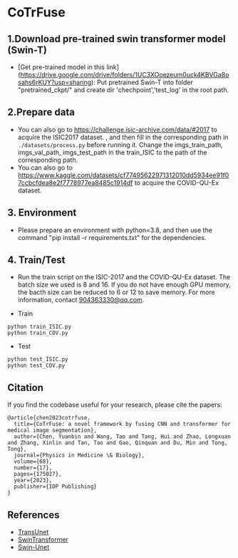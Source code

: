 # CoTrFuse

## 1.Download pre-trained swin transformer model (Swin-T)
   * [Get pre-trained model in this link]
      (https://drive.google.com/drive/folders/1UC3XOoezeum0uck4KBVGa8osahs6rKUY?usp=sharing): Put pretrained Swin-T into folder "pretrained_ckpt/" and create dir 'chechpoint','test_log' in the root path.
## 2.Prepare data
   * You can also go to https://challenge.isic-archive.com/data/#2017 to acquire the ISIC2017 dataset. , and then fill in the corresponding path in `./datasets/process.py` before running it. Change the imgs_train_path, imgs_val_path, imgs_test_path in the train_ISIC to the path of the corresponding path.
   * You can also go to https://www.kaggle.com/datasets/cf77495622971312010dd5934ee91f07ccbcfdea8e2f7778977ea8485c1914df to acquire the COVID-QU-Ex dataset.
## 3. Environment
   * Please prepare an environment with python=3.8, and then use the command "pip install -r requirements.txt" for the dependencies.
## 4. Train/Test
   * Run the train script on the ISIC-2017 and the COVID-QU-Ex dataset. The batch size we used is 8 and 16. If you do not have enough GPU memory, the bacth size can be reduced to 6 or 12 to save memory. For more information, contact 904363330@qq.com.
   
   * Train
   
   ```
   python train_ISIC.py
   python train_COV.py
   ```
   
   * Test
   
   ```
   python test_ISIC.py
   python test_COV.py
   ```
## Citation
If you find the codebase useful for your research, please cite the papers:
```
@article{chen2023cotrfuse,
  title={CoTrFuse: a novel framework by fusing CNN and transformer for medical image segmentation},
  author={Chen, Yuanbin and Wang, Tao and Tang, Hui and Zhao, Longxuan and Zhang, Xinlin and Tan, Tao and Gao, Qinquan and Du, Min and Tong, Tong},
  journal={Physics in Medicine \& Biology},
  volume={68},
  number={17},
  pages={175027},
  year={2023},
  publisher={IOP Publishing}
}
```
## References
   * [TransUnet](https://github.com/Beckschen/TransUNet)
   * [SwinTransformer](https://github.com/microsoft/Swin-Transformer)
   * [Swin-Unet](https://github.com/HuCaoFighting/Swin-Unet)
